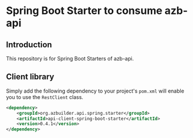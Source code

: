 # Spring Boot Starter to consume azb-api

## Introduction

This repository is for Spring Boot Starters of azb-api.

## Client library

Simply add the following dependency to your project's `pom.xml` will enable you to use the `RestClient` class.

```xml
<dependency>
    <groupId>org.azbuilder.api.spring.starter</groupId>
    <artifactId>api-client-spring-boot-starter</artifactId>
    <version>0.4.1</version>
</dependency>
```
